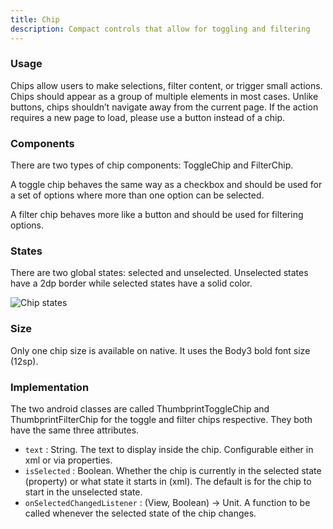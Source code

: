 ```yaml
---
title: Chip
description: Compact controls that allow for toggling and filtering
---
```

### Usage

Chips allow users to make selections, filter content, or trigger small actions. Chips should appear as a group of multiple elements in most cases. Unlike buttons, chips shouldn’t navigate away from the current page. If the action requires a new page to load, please use a button instead of a chip.

### Components

There are two types of chip components: ToggleChip and FilterChip.

A toggle chip behaves the same way as a checkbox and should be used for a set of options where more than one option can be selected.

A filter chip behaves more like a button and should be used for filtering options.

### States

There are two global states: selected and unselected. Unselected states have a 2dp border while selected states have a solid color.

![Chip states](/img/chip-states.png "Chip states")

### Size

Only one chip size is available on native. It uses the Body3 bold font size (12sp).

### Implementation

The two android classes are called ThumbprintToggleChip and ThumbprintFilterChip for the toggle and filter chips respective. They both have the same three attributes.

* `text` : String. The text to display inside the chip. Configurable either in xml or via properties.
* `isSelected` : Boolean. Whether the chip is currently in the selected state (property) or what state it starts in (xml). The default is for the chip to start in the unselected state.
* `onSelectedChangedListener` : (View, Boolean) -> Unit. A function to be called whenever the selected state of the chip changes.

